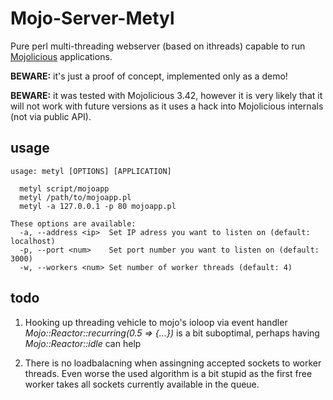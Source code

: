 Mojo-Server-Metyl
=================

Pure perl multi-threading webserver (based on ithreads) capable to run 
[Mojolicious](http://mojolicio.us/) applications.

**BEWARE:** it's just a proof of concept, implemented only as a demo!

**BEWARE:** it was tested with Mojolicious 3.42, however it is very likely
that it will not work with future versions as it uses a hack into Mojolicious 
internals (not via public API).

usage
-----

    usage: metyl [OPTIONS] [APPLICATION]
    
      metyl script/mojoapp
      metyl /path/to/mojoapp.pl
      metyl -a 127.0.0.1 -p 80 mojoapp.pl

    These options are available:
      -a, --address <ip>  Set IP adress you want to listen on (default: localhost)
      -p, --port <num>    Set port number you want to listen on (default: 3000)
      -w, --workers <num> Set number of worker threads (default: 4)

todo
----

1. Hooking up threading vehicle to mojo's ioloop via event handler
   _Mojo::Reactor::recurring(0.5 => {...})_ is a bit suboptimal, 
   perhaps having _Mojo::Reactor::idle_ can help 

2. There is no loadbalacning when assingning accepted sockets to 
   worker threads. Even worse the used algorithm is a bit stupid as
   the first free worker takes all sockets currently available in 
   the queue.

